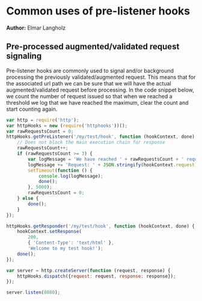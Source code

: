 # Common uses of pre-listener hooks
**Author:** Elmar Langholz

## Pre-processed augmented/validated request signaling

Pre-listener hooks are commonly used to signal and/or background processing the previously validated/augmented request. This means that for the associated url path we can be sure that we will have the actual augmented/validated request before processing. In the code snippet below, we count the number of request issued so that when we reached a threshold we log that we have reached the maximum, clear the count and start counting again.

```js
var http = require('http');
var httpHooks = new (require('httphooks'))();
var rawRequestsCount = 0;
httpHooks.getPreListener('/my/test/hook', function (hookContext, done) {
    // Does not block the main execution chain for response
    rawRequestsCount++;
    if (rawRequestsCount >= 3) {
        var logMessage = 'We have reached ' + rawRequestsCount + ' requests\r\n';
        logMessage += 'Request: ' + JSON.stringify(hookContext.request);
        setTimeout(function () {
            console.log(logMessage);
            done();
        }, 5000);
        rawRequestsCount = 0;
    } else {
        done();
    }
});

httpHooks.getResponder('/my/test/hook', function (hookContext, done) {
    hookContext.setResponse(
        200,
        { 'Content-Type': 'text/html' },
        'Welcome to my test hook!');
    done();
});

var server = http.createServer(function (request, response) {
    httpHooks.dispatch({request: request, response: response});
});

server.listen(8080);
```
